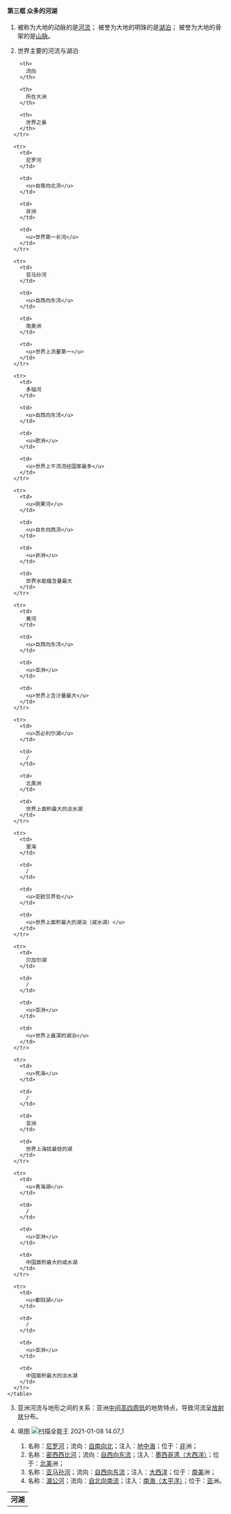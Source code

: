 #### 第三框 众多的河湖

1. 被称为大地的动脉的是<u>河流</u>； 被誉为大地的明珠的是<u>湖泊</u>； 被誉为大地的骨架的是<u>山脉</u>。

2. 世界主要的河流与湖泊

<table spaces-before="4">
      <tr>
        <th>
          河湖
        </th>
        
        <th>
          流向
        </th>
        
        <th>
          所在大洲
        </th>
        
        <th>
          世界之最
        </th>
      </tr>
      
      <tr>
        <td>
          尼罗河
        </td>
        
        <td>
          <u>自南向北流</u>
        </td>
        
        <td>
          非洲
        </td>
        
        <td>
          <u>世界第一长河</u>
        </td>
      </tr>
      
      <tr>
        <td>
          亚马孙河
        </td>
        
        <td>
          <u>自西向东流</u>
        </td>
        
        <td>
          南美洲
        </td>
        
        <td>
          <u>世界上流量第一</u>
        </td>
      </tr>
      
      <tr>
        <td>
          多瑙河
        </td>
        
        <td>
          <u>自西向东流</u>
        </td>
        
        <td>
          <u>欧洲</u>
        </td>
        
        <td>
          <u>世界上干流流经国家最多</u>
        </td>
      </tr>
      
      <tr>
        <td>
          <u>刚果河</u>
        </td>
        
        <td>
          <u>自东向西流</u>
        </td>
        
        <td>
          <u>非洲</u>
        </td>
        
        <td>
          世界水能蕴含量最大
        </td>
      </tr>
      
      <tr>
        <td>
          黄河
        </td>
        
        <td>
          <u>自西向东流</u>
        </td>
        
        <td>
          <u>亚洲</u>
        </td>
        
        <td>
          <u>世界上含沙量最大</u>
        </td>
      </tr>
      
      <tr>
        <td>
          <u>苏必利尔湖</u>
        </td>
        
        <td>
          /
        </td>
        
        <td>
          北美洲
        </td>
        
        <td>
          世界上面积最大的淡水湖
        </td>
      </tr>
      
      <tr>
        <td>
          里海
        </td>
        
        <td>
          /
        </td>
        
        <td>
          <u>亚欧交界处</u>
        </td>
        
        <td>
          <u>世界上面积最大的湖泊（咸水湖）</u>
        </td>
      </tr>
      
      <tr>
        <td>
          贝加尔湖
        </td>
        
        <td>
          /
        </td>
        
        <td>
          <u>亚洲</u>
        </td>
        
        <td>
          <u>世界上最深的湖泊</u>
        </td>
      </tr>
      
      <tr>
        <td>
          <u>死海</u>
        </td>
        
        <td>
          /
        </td>
        
        <td>
          亚洲
        </td>
        
        <td>
          世界上海拔最低的湖
        </td>
      </tr>
      
      <tr>
        <td>
          <u>青海湖</u>
        </td>
        
        <td>
          /
        </td>
        
        <td>
          <u>亚洲</u>
        </td>
        
        <td>
          中国面积最大的咸水湖
        </td>
      </tr>
      
      <tr>
        <td>
          <u>鄱阳湖</u>
        </td>
        
        <td>
          /
        </td>
        
        <td>
          <u>亚洲</u>
        </td>
        
        <td>
          中国面积最大的淡水湖
        </td>
      </tr>
    </table>

3. 亚洲河流与地形之间的关系：亚洲<u>中间高四周低</u>的地势特点，导致河流呈<u>放射状</u>分布。

4. 填图 ![扫描全能王 2021-01-08 14.07_1](/assets/hg-2-2-3-1.jpg)

    1. 名称：<u>尼罗河</u>；流向：<u>自南向北</u>；注入：<u>地中海</u>；位于：<u>非</u>洲；
    2. 名称：<u>密西西比河</u>；流向：<u>自西向东流</u>；注入：<u>墨西哥湾（大西洋）</u>；位于：<u>北美</u>洲；
    3. 名称：<u>亚马孙河</u>；流向：<u>自西向东流</u>；注入：<u>大西洋</u>；位于：<u>南美</u>洲；
    4. 名称：<u>湄公河</u>；流向：<u>自北向南流</u>；注入：<u>南海（太平洋）</u>；位于：<u>亚</u>洲。
